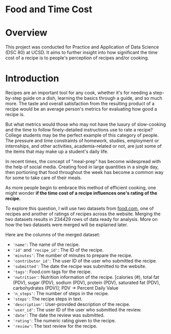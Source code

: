 # Food and Time Cost
# Overview
This project was conducted for Practice and Application of Data Science (DSC 80) at UCSD. It aims to further insight into how significant the time cost of a recipe is to people's perception of recipes and/or cooking.
# Introduction
Recipes are an important tool for any cook, whether it's for needing a step-by-step guide on a dish, learning the basics through a guide, and so much more. The taste and overall satisfaction from the resulting product of a recipe would be an average person's metrics for evaluating how good a recipe is.

But what metrics would those who may not have the luxury of slow-cooking and the time to follow finely-detailed instructions use to rate a recipe? College students may be the perfect example of this category of people. The pressure and time constraints of homework, studies, employment or internships, and other activities, academia-related or not, are just some of the items that may make up a student's daily life.

In recent times, the concept of "meal-prep" has become widespread with the help of social media. Creating food in large quantities in a single day, then portioning that food throughout the week has become a common way for some to take care of their meals.

As more people begin to embrace this method of efficient cooking, one might wonder **if the time cost of a recipe influences one's rating of the recipe.**

To explore this question, I will use two datasets from [food.com](food.com), one of recipes and another of ratings of recipes across the website. Merging the two datasets results in 234429 rows of data ready for analysis. More on how the two datasets were merged will be explained later.

Here are the columns of the merged dataset:
- `'name'`: The name of the recipe.
- `'id'` and `'recipe_id'`: The ID of the recipe.
- `'minutes'`: The number of minutes to prepare the recipe.
- `'contributor_id'`: The user ID of the user who submitted the recipe.
- `'submitted'`: The date the recipe was submitted to the website.
- `'tags'`: Food.com tags for the recipe.
- `'nutrition'`: Nutrition information of the recipe. [calories (#), total fat (PDV), sugar (PDV), sodium (PDV), protein (PDV), saturated fat (PDV), carbohydrates (PDV)]; PDV -> Percent Daily Value
- `'n_steps'`: The number of steps in the recipe.
- `'steps'`: The recipe steps in text.
- `'description'`: User-provided description of the recipe.
- `'user_id'`: The user ID of the user who submitted the review.
- `'date'`: The date the review was submitted.
- `'rating'`: The numeric rating given to the recipe.
- `'review'`: The text review for the recipe.